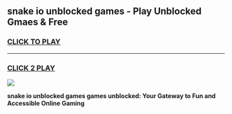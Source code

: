 
## snake io unblocked games - Play Unblocked Gmaes & Free
<h3>
<a href="https://news.freeplayer.one?title=snake_io_unblocked_games&ref=16F">CLICK TO PLAY</a></h3>
<hr>

<h3>
<a href="https://news.freeplayer.one?title=snake_io_unblocked_games&ref=16F">CLICK 2 PLAY</a>
  
</h3>

<a href="https://news.freeplayer.one?title=snake_io_unblocked_games&ref=16F/"><img src="https://clearcache.store/games.png"></a>


**snake io unblocked games games unblocked: Your Gateway to Fun and Accessible Online Gaming**
